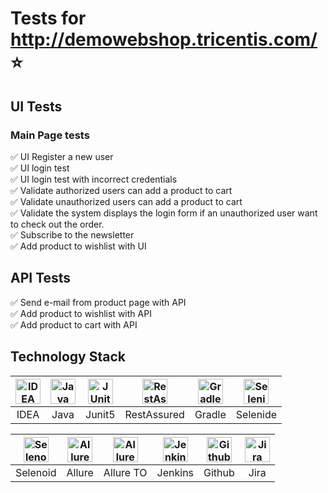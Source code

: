 # Tests for http://demowebshop.tricentis.com/ :star:

## UI Tests

### Main Page tests

:white_check_mark: UI Register a new user    
:white_check_mark: UI login test    
:white_check_mark: UI login test with incorrect credentials    
:white_check_mark: Validate authorized users can add a product to cart    
:white_check_mark: Validate unauthorized users can add a product to cart    
:white_check_mark: Validate the system displays the login form if an unauthorized user want to check out the order.   
:white_check_mark: Subscribe to the newsletter    
:white_check_mark: Add product to wishlist with UI 


## API Tests

:white_check_mark: Send e-mail from product page with API    
:white_check_mark: Add product to wishlist with API    
:white_check_mark: Add product to cart with API

## Technology Stack

| <a href="https://www.jetbrains.com/idea/"><img src="https://starchenkov.pro/qa-guru/img/skills/Intelij_IDEA.svg" width="40" height="40"  alt="IDEA"/></a> | <a href="https://www.jetbrains.com/idea/"><img src="https://starchenkov.pro/qa-guru/img/skills/Java.svg" width="40" height="40"  alt="Java"/></a> |<a href="https://www.jetbrains.com/idea/"><img src="https://starchenkov.pro/qa-guru/img/skills/JUnit5.svg" width="40" height="40"  alt="JUnit 5"/></a> | <a href="https://www.jetbrains.com/idea/"><img src="https://starchenkov.pro/qa-guru/img/skills/Rest-Assured.svg" width="40" height="40"  alt="RestAssured"/></a> | <a href="https://www.jetbrains.com/idea/"><img src="https://starchenkov.pro/qa-guru/img/skills/Gradle.svg" width="40" height="40"  alt="Gradle"/></a> |<a href="https://www.jetbrains.com/idea/"><img src="https://starchenkov.pro/qa-guru/img/skills/Selenide.svg" width="40" height="40"  alt="Selenide"/></a> |
| :---------: | :---------: | :---------: | :---------: | :---------: | :---------: |
| IDEA | Java | Junit5 | RestAssured | Gradle | Selenide |

| <a href="https://www.jetbrains.com/idea/"><img src="https://starchenkov.pro/qa-guru/img/skills/Selenoid.svg" width="40" height="40"  alt="Selenoid"/></a> | <a href="https://www.jetbrains.com/idea/"><img src="https://starchenkov.pro/qa-guru/img/skills/Allure_Report.svg" width="40" height="40"  alt="Allure"/></a> |<a href="https://www.jetbrains.com/idea/"><img src="https://starchenkov.pro/qa-guru/img/skills/Allure_EE.svg" width="40" height="40"  alt="Allure TestOps"/></a> | <a href="https://www.jetbrains.com/idea/"><img src="https://starchenkov.pro/qa-guru/img/skills/Jenkins.svg" width="40" height="40"  alt="Jenkins"/></a> | <a href="https://www.jetbrains.com/idea/"><img src="https://starchenkov.pro/qa-guru/img/skills/Github.svg" width="40" height="40"  alt="Github"/></a> |<a href="https://www.jetbrains.com/idea/"><img src="https://starchenkov.pro/qa-guru/img/skills/Jira.svg" width="40" height="40"  alt="Jira"/></a> |
| :---------: | :---------: | :---------: | :---------: | :---------: | :---------: |
| Selenoid | Allure | Allure TO | Jenkins | Github | Jira |
